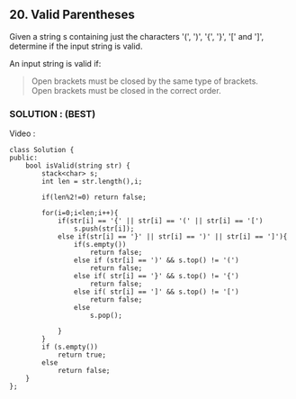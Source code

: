 ## 20. Valid Parentheses

Given a string s containing just the characters '(', ')', '{', '}', '[' and ']', determine if the input string is valid.

An input string is valid if:

>Open brackets must be closed by the same type of brackets. <br>
>Open brackets must be closed in the correct order.

### SOLUTION : (BEST)

Video : 
```
class Solution {
public:
    bool isValid(string str) {
        stack<char> s;
        int len = str.length(),i;
        
        if(len%2!=0) return false;
        
        for(i=0;i<len;i++){
            if(str[i] == '{' || str[i] == '(' || str[i] == '[')
                s.push(str[i]);
            else if(str[i] == '}' || str[i] == ')' || str[i] == ']'){
                if(s.empty())
                    return false;
                else if (str[i] == ')' && s.top() != '(')
                    return false;
                else if( str[i] == '}' && s.top() != '{')
                    return false;
                else if( str[i] == ']' && s.top() != '[')
                    return false;
                else 
                    s.pop();
                
            }
        }
        if (s.empty())
            return true;
        else 
            return false;
    }
};
```
